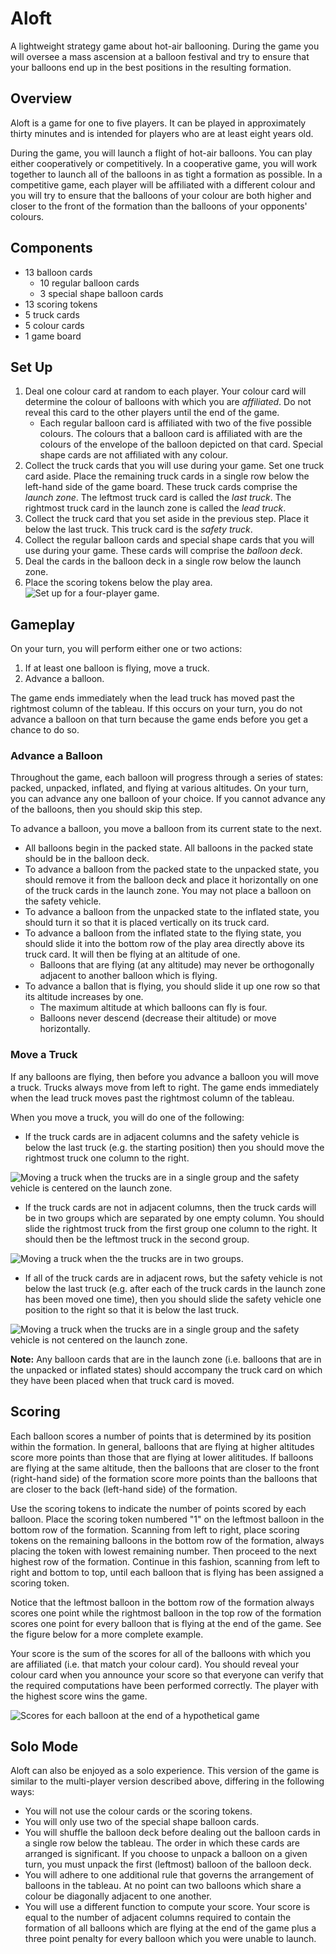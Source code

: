 # Aloft
A lightweight strategy game about hot-air ballooning. During the game you will oversee a mass ascension at a balloon festival and try to ensure that your balloons end up in the best positions in the resulting formation.

## Overview
Aloft is a game for one to five players. It can be played in approximately thirty minutes and is intended for players who are at least eight years old.

During the game, you will launch a flight of hot-air balloons. You can play either cooperatively or competitively. In a cooperative game, you will work together to launch all of the balloons in as tight a formation as possible. In a competitive game, each player will be affiliated with a different colour and you will try to ensure that the balloons of your colour are both higher and closer to the front of the formation than the balloons of your opponents' colours.

## Components
  - 13 balloon cards
     - 10 regular balloon cards
     - 3 special shape balloon cards
  - 13 scoring tokens
  - 5 truck cards
  - 5 colour cards
  - 1 game board

<!-- The number of special shape cards, truck cards, and scoring tokens that you will use in your game depends on how many people are playing. See the table below for details. Notice that you will always use all of the regular balloon cards and colour cards but, unless you are playing a five-player game, you will not use all of the special shape cards, truck cards, or scoring tokens. If you are playing with less than five players, you should use the scoring tokens numbered 1-12.

| Player Count | 1 - 4 | 5 |
| ----------: | ---: | ---: |
| Regular Balloon Cards | 10 | 10 |
| Special Shape Cards | 2 | 3 |
| Truck Cards | 5 | 6 |
| Colour Cards | 5 | 5 |
| Scoring Tokens | 12 | 13 |  -->


## Set Up
  1. Deal one colour card at random to each player. Your colour card will determine the colour of balloons with which you are _affiliated_. Do not reveal this card to the other players until the end of the game.
     - Each regular balloon card is affiliated with two of the five possible colours.  The colours that a balloon card is affiliated with are the colours of the envelope of the balloon depicted on that card. Special shape cards are not affiliated with any colour. 
  2.  Collect the truck cards that you will use during your game. Set one truck card aside. Place the remaining truck cards in a single row below the left-hand side of the game board. These truck cards comprise the _launch zone_. The leftmost truck card is called the _last truck_. The rightmost truck card in the launch zone is called the _lead truck_.
  3. Collect the truck card that you set aside in the previous step. Place it below the last truck. This truck card is the _safety truck_.
  4.  Collect the regular balloon cards and special shape cards that you will use during your game. These cards will comprise the _balloon deck_.
  5. Deal the cards in the balloon deck in a single row below the launch zone. 
  6. Place the scoring tokens below the play area.
![Set up for a four-player game.](set_up_diagram.jpg)

## Gameplay
On your turn, you will perform either one or two actions:
  1. If at least one balloon is flying, move a truck.
  2. Advance a balloon.

The game ends immediately when the lead truck has moved past the rightmost column of the tableau. If this occurs on your turn, you do not advance a balloon on that turn because the game ends before you get a chance to do so.

### Advance a Balloon
Throughout the game, each balloon will progress through a series of states: packed, unpacked, inflated, and flying at various altitudes. On your turn, you can advance any one balloon of your choice. If you cannot advance any of the balloons, then you should skip this step.

To advance a balloon, you move a balloon from its current state to the next. 
  - All balloons begin in the packed state. All balloons in the packed state should be in the balloon deck.
  - To advance a balloon from the packed state to the unpacked state, you should remove it from the balloon deck and place it horizontally on one of the truck cards in the launch zone. You may not place a balloon on the safety vehicle.
- To advance a balloon from the unpacked state to the inflated state, you should turn it so that it is placed vertically on its truck card.
- To advance a balloon from the inflated state to the flying state, you should slide it into the bottom row of the play area directly above its truck card. It will then be flying at an altitude of one.
   - Balloons that are flying (at any altitude) may never be orthogonally adjacent to another balloon which is flying.
- To advance a ballon that is flying, you should slide it up one row so that its altitude increases by one.
   - The maximum altitude at which balloons can fly is four.
   - Balloons never descend (decrease their altitude) or move horizontally. 


### Move a Truck
If any balloons are flying, then before you advance a balloon you will move a truck. Trucks always move from left to right. The game ends immediately when the lead truck moves past the rightmost column of the tableau.

When you move a truck, you will do one of the following:
  - If the truck cards are in adjacent columns and the safety vehicle is below the last truck (e.g. the starting position) then you should move the rightmost truck one column to the right.

  ![Moving a truck when the trucks are in a single group and the safety vehicle is centered on the launch zone.](wind_diagram_1.jpg)

  - If the truck cards are not in adjacent columns, then the truck cards will be in two groups which are separated by one empty column. You should slide the rightmost truck from the first group one column to the right. It should then be the leftmost truck in the second group.

  ![Moving a truck when the the trucks are in two groups.](wind_diagram_2.jpg)

  - If all of the truck cards are in adjacent rows, but the safety vehicle is not below the last truck (e.g. after each of the truck cards in the launch zone has been moved one time), then you should slide the safety vehicle one position to the right so that it is below the last truck.

  ![Moving a truck when the trucks are in a single group and the safety vehicle is not centered on the launch zone.](wind_diagram_3.jpg)

__Note:__ Any balloon cards that are in the launch zone (i.e. balloons that are in the unpacked or inflated states) should accompany the truck card on which they have been placed when that truck card is moved. 

## Scoring
Each balloon scores a number of points that is determined by its position within the formation. In general, balloons that are flying at higher altitudes score more points than those that are flying at lower alititudes.  If balloons are flying at the same altitude, then the balloons that are closer to the front (right-hand side) of the formation score more points than the balloons that are closer to the back (left-hand side) of the formation. 

Use the scoring tokens to indicate the number of points scored by each balloon. Place the scoring token numbered "1" on the leftmost balloon in the bottom row of the formation. Scanning from left to right, place scoring tokens on the remaining balloons in the bottom row of the formation, always placing the token with lowest remaining number. Then proceed to the next highest row of the formation. Continue in this fashion, scanning from left to right and bottom to top, until each balloon that is flying has been assigned a scoring token.

Notice that the leftmost balloon in the bottom row of the formation always scores one point while the rightmost balloon in the top row of the formation scores one point for every balloon that is flying at the end of the game. See the figure below for a more complete example.

Your score is the sum of the scores for all of the balloons with which you are affiliated (i.e. that match your colour card). You should reveal your colour card when you announce your score so that everyone can verify that the required computations have been performed correctly. The player with the highest score wins the game.

![Scores for each balloon at the end of a hypothetical game](scoring_diagram.jpg)

## Solo Mode
Aloft can also be enjoyed as a solo experience. This version of the game is similar to the multi-player version described above, differing in the following ways:
  - You will not use the colour cards or the scoring tokens.
  - You will only use two of the special shape balloon cards.
  - You will shuffle the balloon deck before dealing out the balloon cards in a single row below the tableau. The order in which these cards are arranged is significant. If you choose to unpack a balloon on a given turn, you must unpack the first (leftmost) balloon of the balloon deck.
  - You will adhere to one additional rule that governs the arrangement of balloons in the tableau. At no point can two balloons which share a colour be diagonally adjacent to one another.
  - You will use a different function to compute your score. Your score is equal to the number of adjacent columns required to contain the formation of all balloons which are flying at the end of the game plus a three point penalty for every balloon which you were unable to launch.